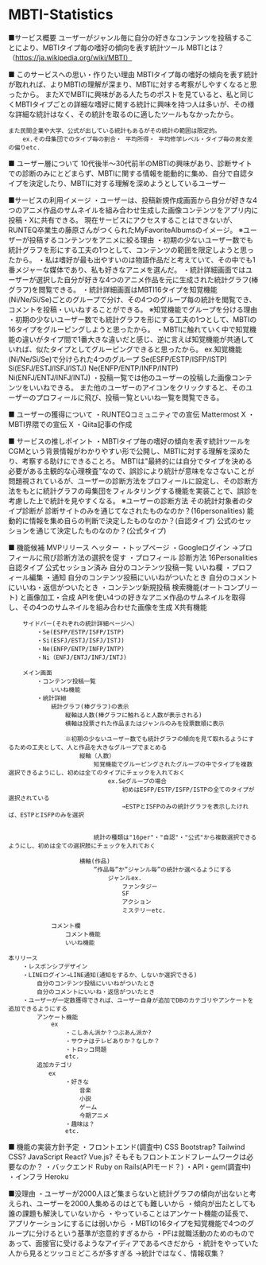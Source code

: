 # MBTI-Statistics
■サービス概要
    ユーザーがジャンル毎に自分の好きなコンテンツを投稿することにより、MBTIタイプ毎の嗜好の傾向を表す統計ツール
        MBTIとは？（https://ja.wikipedia.org/wiki/MBTI）

■ このサービスへの思い・作りたい理由
    MBTIタイプ毎の嗜好の傾向を表す統計が取れれば、よりMBTIの理解が深まり、MBTIに対する考察がしやすくなると思ったから。
    またXでMBTIに興味がある人たちのポストを見ていると、私と同じくMBTIタイプごとの詳細な嗜好に関する統計に興味を持つ人は多いが、その様な詳細な統計はなく、その統計を取るのに適したツールもなかったから。

    また民間企業や大学、公式が出している統計もあるがその統計の範囲は限定的。
        ex.その母集団でのタイプ毎の割合・ 平均所得・ 平均修学レベル・タイプ毎の男女差の偏りetc.

■ ユーザー層について
    10代後半〜30代前半のMBTIの興味があり、診断サイトでの診断のみにとどまらず、MBTIに関する情報を能動的に集め、自分で自認タイプを決定したり、MBTIに対する理解を深めようとしているユーザー
    
■サービスの利用イメージ
    ・ユーザーは、投稿新規作成画面から自分が好きな4つのアニメ作品のサムネイルを組み合わせ生成した画像コンテンツをアプリ内に投稿・Xに共有できる。
        現在サービスにアクセスすることはできないが、RUNTEQ卒業生の藤原さんがつくられたMyFavoriteAlbumsのイメージ。
        ※ユーザーが投稿するコンテンツをアニメに絞る理由
          ・初期の少ないユーザー数でも統計グラフを形にする工夫の1つとして、コンテンツの範囲を限定しようと思ったから。
          ・私は嗜好が最も出やすいのは物語作品だと考えていて、その中でも1番メジャーな媒体であり、私も好きなアニメを選んだ。
    ・統計詳細画面ではユーザーが選択した自分が好きな4つのアニメ作品を元に生成された統計グラフ(棒グラフ)を閲覧できる。
    ・統計詳細画面はMBTI16タイプを知覚機能(Ni/Ne/Si/Se)ごとのグループで分け、その4つのグループ毎の統計を閲覧でき、コメントを投稿・いいねすることができる。
        ※知覚機能でグループを分ける理由
            ・初期の少ないユーザー数でも統計グラフを形にする工夫の1つとして、MBTIの16タイプをグルーピングしようと思ったから。
            ・MBTIに触れていく中で知覚機能の違いがタイプ間で1番大きな違いだと感じ、逆に言えば知覚機能が共通していれば、似たタイプとしてグルーピングできると思ったから。
            ex.知覚機能(Ni/Ne/Si/Se)で分けられた4つのグループ
                Se(ESFP/ESTP/ISFP/ISTP)
                Si(ESFJ/ESTJ/ISFJ/ISTJ)
                Ne(ENFP/ENTP/INFP/INTP)
                Ni(ENFJ/ENTJ/INFJ/INTJ)
    ・投稿一覧では他のユーザーの投稿した画像コンテンツをいいねできる。
        また他のユーザーのアイコンをクリックすると、そのユーザーのプロフィールに飛び、投稿一覧といいね一覧を閲覧できる。

■ ユーザーの獲得について
    ・RUNTEQコミュニティでの宣伝
        Mattermost
        X
    ・MBTI界隈での宣伝
        X
    ・Qiita記事の作成

■ サービスの推しポイント
        ・MBTIタイプ毎の嗜好の傾向を表す統計ツールをCGMという背景情報がわかりやすい形で公開し、MBTIに対する理解を深めたり、考察する助けにできることろ。
            MBTIは"最終的には自分でタイプを決める必要がある主観的な心理検査"なので、誤診により統計が意味をなさないことが問題視されているが、ユーザーの診断方法をプロフィールに設定し、その診断方法をもとに統計グラフの母集団をフィルタリングする機能を実装ことで、誤診を考慮した上で統計を見やすくなる。
            ※ユーザーの診断方法
                その統計対象者のタイプ診断が
                    診断サイトのみを通じてなされたものなのか？(16personalities)
                    能動的に情報を集め自らの判断で決定したものなのか？(自認タイプ)
                    公式のセッションを通じて決定したものなのか？(公式タイプ)

■ 機能候補
    MVPリリース
        ヘッター
            ・トップページ
            ・Googleログイン
                →プロフィールに飛び診断方法の選択を促す
            ・プロフィール
                診断方法
                    16Personalities
                    自認タイプ
                    公式セッション済み
                自分のコンテンツ投稿一覧
                いいね欄
            ・プロフィール編集
            ・通知
                自分のコンテンツ投稿にいいねがついたとき
                自分のコメントにいいね・返信がついたとき
            ・コンテンツ新規投稿
                検索機能(オートコンプリート) と画像加工・合成
                    APIを使い4つの好きなアニメ作品のサムネイルを取得し、その4つのサムネイルを組み合わせた画像を生成
                X共有機能

        サイドバー(それぞれの統計詳細ページへ）
            ・Se(ESFP/ESTP/ISFP/ISTP)
            ・Si(ESFJ/ESTJ/ISFJ/ISTJ)
            ・Ne(ENFP/ENTP/INFP/INTP)
            ・Ni（ENFJ/ENTJ/INFJ/INTJ)

        メイン画面
            ・コンテンツ投稿一覧
                いいね機能
            ・統計詳細
                統計グラフ(棒グラフ)の表示
                    縦軸は人数(棒グラフに触れると人数が表示される)  
                    横軸は投票された作品またはジャンルのみを投票数順に表示

                    ※初期の少ないユーザー数でも統計グラフの傾向を見て取れるようにするための工夫として、人と作品を大きなグループでまとめる
                        縦軸（人数）
                            知覚機能でグルーピングされたグループの中でタイプを複数選択できるようにし、初めは全てのタイプにチェックを入れておく
                                ex.Seグループの場合
                                    初めはESFP/ESTP/ISFP/ISTPの全てのタイプが選択されている
                                    →ESTPとISFPのみの統計グラフを表示したければ、ESTPとISFPのみを選択
                            

                            統計の種類は"16per"・"自認"・"公式"から複数選択できるようにし、初めは全ての選択肢にチェックを入れておく

                        横軸(作品)
                            ”作品毎”か”ジャンル毎”の統計か選べるようにする
                                ジャンルex.
                                    ファンタジー
                                    SF
                                    アクション
                                    ミステリーetc.

                コメント欄
                    コメント機能
                    いいね機能

    本リリース
        ・レスポンシブデザイン
        ・LINEログイン→LINE通知(通知をするか、しないか選択できる)
            自分のコンテンツ投稿にいいねがついたとき
            自分のコメントにいいね・返信がついたとき
        ・ユーザーが一定数獲得できれば、ユーザー自身が追加でDBのカテゴリやアンケートを追加できるようにする
            アンケート機能
                ex
                    ・こしあん派か？つぶあん派か?
                    ・サウナはテレビありか？なしか？
                    ・トロッコ問題
                    etc.
            追加カテゴリ
            　　ex
                    ・好きな
                        音楽
                        小説
                        ゲーム
                        今期アニメ
                    ・趣味は？
                    etc.

■ 機能の実装方針予定
    ・フロントエンド(調査中)
        CSS
            Bootstrap?
            Tailwind CSS?
        JavaScript
            React?
            Vue.js?
            そもそもフロントエンドフレームワークは必要なのか？
    ・バックエンド
        Ruby on Rails(APIモード？)
    ・API・gem(調査中)
    ・インフラ
        Heroku


■没理由
    ・ユーザーが2000人ほど集まらないと統計グラフの傾向が出ないと考えられ、ユーザーを2000人集めるのはとても難しいから
    ・傾向が出たとしても誰の課題も解決していないから
    ・やっていることはアンケート機能の延長で、アプリケーションにするには弱いから
    ・MBTIの16タイプを知覚機能で4つのグループに分けるという基準が恣意的すぎるから
    ・PFは就職活動のためのものであって、面接官に受けるようなアイディアであるべきだから
    ・統計をやっていた人から見るとツッコミどころが多すぎる
    →統計ではなく、情報収集？
